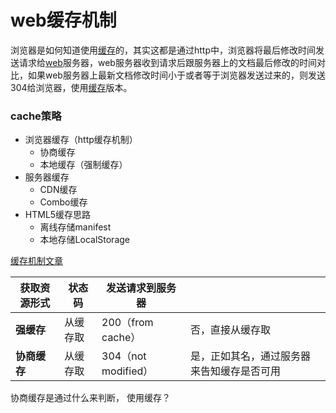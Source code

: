 # web缓存机制

浏览器是如何知道使用[缓存](http://caibaojian.com/t/%e7%bc%93%e5%ad%98)的，其实这都是通过http中，浏览器将最后修改时间发送请求给[web](http://caibaojian.com/c/web)服务器，web服务器收到请求后跟服务器上的文档最后修改的时间对比，如果web服务器上最新文档修改时间小于或者等于浏览器发送过来的，则发送304给浏览器，使用[缓存](http://caibaojian.com/t/%e7%bc%93%e5%ad%98)版本。

### cache策略

- 浏览器缓存（http缓存机制）
  - 协商缓存
  - 本地缓存（强制缓存）
- 服务器缓存
  - CDN缓存
  - Combo缓存
- HTML5缓存思路
  - 离线存储manifest
  - 本地存储LocalStorage

[缓存机制文章](http://caibaojian.com/http-cache.html)

| **获取资源形式** | **状态码** | **发送请求到服务器**      |                       |
| ---------- | ------- | ----------------- | --------------------- |
| **强缓存**    | 从缓存取    | 200（from cache）   | 否，直接从缓存取              |
| **协商缓存**   | 从缓存取    | 304（not modified） | 是，正如其名，通过服务器来告知缓存是否可用 |

协商缓存是通过什么来判断， 使用缓存？